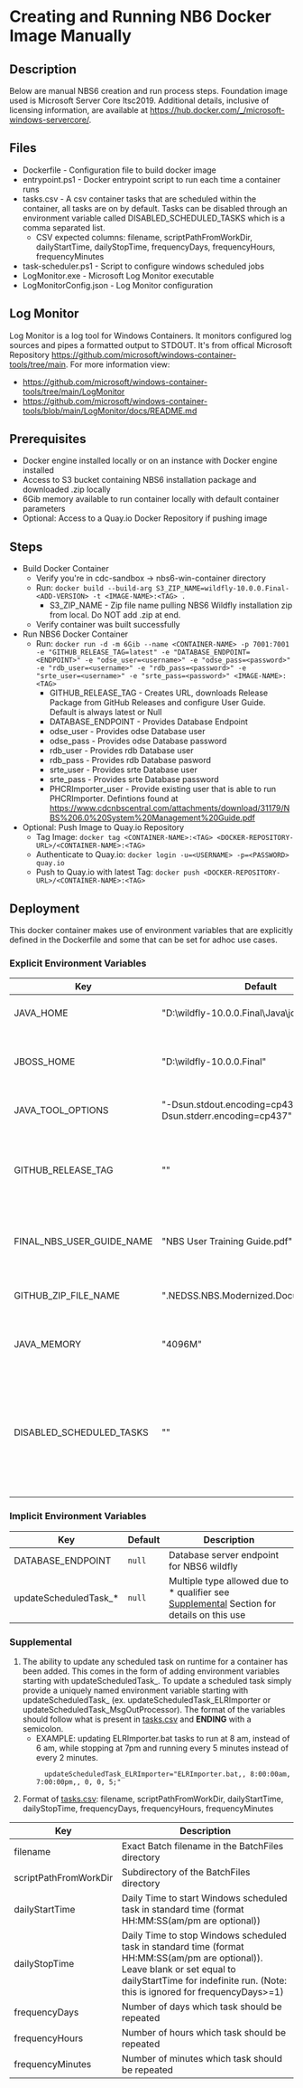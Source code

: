 # Creating and Running NB6 Docker Image Manually

## Description
Below are manual NBS6 creation and run process steps. Foundation image used is Microsoft Server Core ltsc2019. Additional details, inclusive of licensing information, are available at https://hub.docker.com/_/microsoft-windows-servercore/. 

## Files
- Dockerfile - Configuration file to build docker image
- entrypoint.ps1 - Docker entrypoint script to run each time a container runs
- tasks.csv - A csv container tasks that are scheduled within the container, all tasks are on by default. Tasks can be disabled through an environment variable called DISABLED_SCHEDULED_TASKS which is a comma separated list.
  - CSV expected columns: filename, scriptPathFromWorkDir, dailyStartTime, dailyStopTime, frequencyDays, frequencyHours, frequencyMinutes
- task-scheduler.ps1 - Script to configure windows scheduled jobs
- LogMonitor.exe - Microsoft Log Monitor executable
- LogMonitorConfig.json - Log Monitor configuration

## Log Monitor
Log Monitor is a log tool for Windows Containers. It monitors configured log sources and pipes a formatted output to STDOUT. It's from offical Microsoft Repository https://github.com/microsoft/windows-container-tools/tree/main. For more information view:
- https://github.com/microsoft/windows-container-tools/tree/main/LogMonitor
- https://github.com/microsoft/windows-container-tools/blob/main/LogMonitor/docs/README.md

## Prerequisites
- Docker engine installed locally or on an instance with Docker engine installed
- Access to S3 bucket containing NBS6 installation package and downloaded .zip locally
- 6Gib memory available to run container locally with default container parameters
- Optional: Access to a Quay.io Docker Repository if pushing image

## Steps
- Build Docker Container
  - Verify you're in cdc-sandbox -> nbs6-win-container directory
  - Run:  ``` docker build --build-arg S3_ZIP_NAME=wildfly-10.0.0.Final-<ADD-VERSION> -t <IMAGE-NAME>:<TAG> . ```
    - S3_ZIP_NAME - Zip file name pulling NBS6 Wildfly installation zip from local. Do NOT add .zip at end.
  - Verify container was built successfully
- Run NBS6 Docker Container
  - Run:  ``` docker run -d -m 6Gib --name <CONTAINER-NAME> -p 7001:7001 -e "GITHUB_RELEASE_TAG=latest" -e "DATABASE_ENDPOINT=<ENDPOINT>" -e "odse_user=<username>" -e "odse_pass=<password>" -e "rdb_user=<username>" -e "rdb_pass=<password>" -e "srte_user=<username>" -e "srte_pass=<password>" <IMAGE-NAME>:<TAG> ```
    - GITHUB_RELEASE_TAG - Creates URL, downloads Release Package from GitHub Releases and configure User Guide. Default is always latest or Null
    - DATABASE_ENDPOINT - Provides Database Endpoint
    - odse_user - Provides odse Database user
    - odse_pass - Provides odse Database password
    - rdb_user - Provides rdb Database user
    - rdb_pass - Provides rdb Database pasword
    - srte_user - Provides srte Database user
    - srte_pass - Provides srte Database password
    - PHCRImporter_user - Provide existing user that is able to run PHCRImporter. Defintions found at https://www.cdcnbscentral.com/attachments/download/31179/NBS%206.0%20System%20Management%20Guide.pdf
- Optional: Push Image to Quay.io Repository
  - Tag Image:  ``` docker tag <CONTAINER-NAME>:<TAG> <DOCKER-REPOSITORY-URL>/<CONTAINER-NAME>:<TAG> ``` 
  - Authenticate to Quay.io:  ``` docker login -u=<USERNAME> -p=<PASSWORD> quay.io ```
  - Push to Quay.io with latest Tag:  ``` docker push <DOCKER-REPOSITORY-URL>/<CONTAINER-NAME>:<TAG>  ```

## Deployment
This docker container makes use of environment variables that are explicitly defined in the Dockerfile and some that can be set for adhoc use cases.

### Explicit Environment Variables
| Key | Default | Description |
| --- | --- | --- |
| JAVA_HOME | "D:\wildfly-10.0.0.Final\Java\jdk8u412b08" | Location of JAVA for NBS6 wildfly server |
| JBOSS_HOME | "D:\wildfly-10.0.0.Final" | Location of and including Wildfly directory for NBS6 |
| JAVA_TOOL_OPTIONS | "-Dsun.stdout.encoding=cp437 -Dsun.stderr.encoding=cp437" | JAVA tools option for NBS6 |
| GITHUB_RELEASE_TAG | "" | Release Tag from Modernization-API Github repository, default picks up latest tag |
| FINAL_NBS_USER_GUIDE_NAME  | "NBS User Training Guide.pdf" | Name of NBS6 user guide, changing this requires a DB update |
| GITHUB_ZIP_FILE_NAME | "<version>.NEDSS.NBS.Modernized.Documentation.zip" | Name of zip Modernization-API Github repository |
| JAVA_MEMORY | "4096M"  | Memory allocated to NBS6 wildfly server |
| DISABLED_SCHEDULED_TASKS | "" | Comma separated list of a task's filename to disable from windows scheduled tasks (available filenames for tasks listed in [tasks.csv](./tasks.csv)) | 


### Implicit Environment Variables
| Key | Default | Description |
| --- | --- | --- |
| DATABASE_ENDPOINT | `null` | Database server endpoint for NBS6 wildfly |
| updateScheduledTask_* | `null` | Multiple type allowed due to * qualifier see [Supplemental](#supplemental) Section for details on this use|

### Supplemental
1. The ability to update any scheduled task on runtime for a container has been added. This comes in the form of adding environment variables starting with updateScheduledTask_. To update a scheduled task simply provide a uniquely named environment variable starting with updateScheduledTask_ (ex. updateScheduledTask_ELRImporter or updateScheduledTask_MsgOutProcessor). The format of the variables should follow what is present in [tasks.csv](./tasks.csv) and **ENDING** with a semicolon.
    - EXAMPLE: updating ELRImporter.bat tasks to run at 8 am, instead of 6 am, while stopping at 7pm and running every 5 minutes instead of every 2 minutes.
      ```
        updateScheduledTask_ELRImporter="ELRImporter.bat,, 8:00:00am, 7:00:00pm,, 0, 0, 5;"
      ```
2. Format of [tasks.csv](./tasks.csv): filename, scriptPathFromWorkDir, dailyStartTime, dailyStopTime, frequencyDays, frequencyHours, frequencyMinutes

| Key | Description |
| --- | --- |
| filename | Exact Batch filename in the BatchFiles directory |
| scriptPathFromWorkDir | Subdirectory of the BatchFiles directory |
| dailyStartTime | Daily Time to start Windows scheduled task in standard time (format HH:MM:SS(am/pm are optional)) |
| dailyStopTime | Daily Time to stop Windows scheduled task in standard time (format HH:MM:SS(am/pm are optional)). Leave blank or set equal to dailyStartTime for indefinite run. (Note: this is ignored for frequencyDays>=1) |
| frequencyDays | Number of days which task should be repeated |
| frequencyHours |  Number of hours which task should be repeated |
| frequencyMinutes |  Number of minutes which task should be repeated |
   
